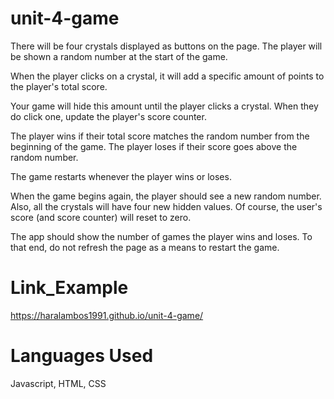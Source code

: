 # unit-4-game

There will be four crystals displayed as buttons on the page. The player will be shown a random number at the start of the game.

When the player clicks on a crystal, it will add a specific amount of points to the player's total score.

Your game will hide this amount until the player clicks a crystal. When they do click one, update the player's score counter.

The player wins if their total score matches the random number from the beginning of the game. The player loses if their score goes above the random number.

The game restarts whenever the player wins or loses.

When the game begins again, the player should see a new random number. Also, all the crystals will have four new hidden values. Of course, the user's score (and score counter) will reset to zero.

The app should show the number of games the player wins and loses. To that end, do not refresh the page as a means to restart the game.

# Link_Example

https://haralambos1991.github.io/unit-4-game/

# Languages Used

Javascript, HTML, CSS

